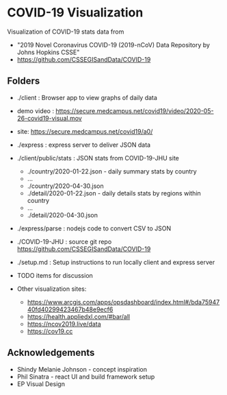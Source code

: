 # COVID-19 Visualization

Visualization of COVID-19 stats data from

- "2019 Novel Coronavirus COVID-19 (2019-nCoV) Data Repository by Johns Hopkins CSSE"
- https://github.com/CSSEGISandData/COVID-19

## Folders

- ./client : Browser app to view graphs of daily data
- demo video :
  https://secure.medcampus.net/covid19/video/2020-05-26-covid19-visual.mov
- site:
  https://secure.medcampus.net/covid19/a0/

- ./express : express server to deliver JSON data

- ./client/public/stats : JSON stats from COVID-19-JHU site

  - ./country/2020-01-22.json - daily summary stats by country
  - ...
  - ./country/2020-04-30.json
  - ./detail/2020-01-22.json - daily details stats by regions within country
  - ...
  - ./detail/2020-04-30.json

- ./express/parse : nodejs code to convert CSV to JSON

- ./COVID-19-JHU : source git repo https://github.com/CSSEGISandData/COVID-19

- ./setup.md : Setup instructions to run locally client and express server

- TODO items for discussion

- Other visualization sites:
  - https://www.arcgis.com/apps/opsdashboard/index.html#/bda7594740fd40299423467b48e9ecf6
  - https://health.appliedxl.com/#bar/all
  - https://ncov2019.live/data
  - https://cov19.cc

## Acknowledgements

- Shindy Melanie Johnson - concept inspiration
- Phil Sinatra - react UI and build framework setup
- EP Visual Design
